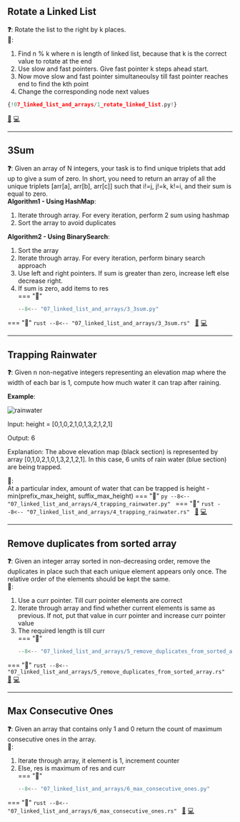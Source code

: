 ## Rotate a Linked List

**❓**: Rotate the list to the right by k places.<br>
**🧠**:<br>
1. Find n % k where n is length of linked list, because that k is the correct value to rotate at the end<br>
2. Use slow and fast pointers. Give fast pointer k steps ahead start.<br>
3. Now move slow and fast pointer simultaneoulsy till fast pointer reaches end to find the kth point<br>
4. Change the corresponding node next values

```py
{!07_linked_list_and_arrays/1_rotate_linked_list.py!}
```

[📘](https://takeuforward.org/data-structure/rotate-a-linked-list/) [💻](https://leetcode.com/problems/rotate-list/)<br>

---

## 3Sum

**❓**: Given an array of N integers, your task is to find unique triplets that add up to give a sum of zero. In short, you need to return an array of all the unique triplets [arr[a], arr[b], arr[c]] such that i!=j, j!=k, k!=i, and their sum is equal to zero.<br>
**Algorithm1 - Using HashMap**:<br>
1. Iterate through array. For every iteration, perform 2 sum using hashmap<br>
2. Sort the array to avoid duplicates<br>

**Algorithm2 - Using BinarySearch**:<br>
1. Sort the array<br>
2. Iterate through array. For every iteration, perform binary search approach<br>
3. Use left and right pointers. If sum is greater than zero, increase left else decrease right.<br>
4. If sum is zero, add items to res<br>
=== "🐍"
    ```py
    --8<-- "07_linked_list_and_arrays/3_3sum.py"
    ```
=== "🦀"
    ```rust
    --8<-- "07_linked_list_and_arrays/3_3sum.rs"
    ```
[📘](https://takeuforward.org/data-structure/3-sum-find-triplets-that-add-up-to-a-zero/) [💻](https://leetcode.com/problems/3sum/)<br>

---

## Trapping Rainwater

**❓**: Given n non-negative integers representing an elevation map where the width of each bar is 1, compute how much water it can trap after raining.

**Example**:  

![rainwater](https://assets.leetcode.com/uploads/2018/10/22/rainwatertrap.png)

Input: height = [0,1,0,2,1,0,1,3,2,1,2,1]

Output: 6

Explanation: The above elevation map (black section) is represented by array [0,1,0,2,1,0,1,3,2,1,2,1]. In this case, 6 units of rain water (blue section) are being trapped.

**🧠**:  
At a particular index, amount of water that can be trapped is height - min(prefix_max_height, suffix_max_height)
=== "🐍"
    ```py
    --8<-- "07_linked_list_and_arrays/4_trapping_rainwater.py"
    ```
=== "🦀"
    ```rust
    --8<-- "07_linked_list_and_arrays/4_trapping_rainwater.rs"
    ```
[📘](https://takeuforward.org/data-structure/trapping-rainwater/) [💻](https://leetcode.com/problems/trapping-rain-water/description/)<br>

---

## Remove duplicates from sorted array

**❓**: Given an integer array sorted in non-decreasing order, remove the duplicates in place such that each unique element appears only once. The relative order of the elements should be kept the same.<br>
**🧠**:<br>
1. Use a curr pointer. Till curr pointer elements are correct<br>
2. Iterate through array and find whether current elements is same as previous. If not, put that value in curr pointer and increase curr pointer value<br>
3. The required length is till curr<br>
=== "🐍"
    ```py
    --8<-- "07_linked_list_and_arrays/5_remove_duplicates_from_sorted_array.py"
    ```
=== "🦀"
    ```rust
    --8<-- "07_linked_list_and_arrays/5_remove_duplicates_from_sorted_array.rs"
    ```
[📘](https://takeuforward.org/data-structure/remove-duplicates-in-place-from-sorted-array/) [💻](https://leetcode.com/problems/remove-duplicates-from-sorted-array/)<br>

---

## Max Consecutive Ones

**❓**: Given an array that contains only 1 and 0 return the count of maximum consecutive ones in the array.<br>
**🧠**:<br>
1. Iterate through array, it element is 1, increment counter<br>
2. Else, res is maximum of res and curr<br>
=== "🐍"
    ```py
    --8<-- "07_linked_list_and_arrays/6_max_consecutive_ones.py"
    ```
=== "🦀"
    ```rust
    --8<-- "07_linked_list_and_arrays/6_max_consecutive_ones.rs"
    ```
[📘](https://takeuforward.org/data-structure/count-maximum-consecutive-ones-in-the-array/) [💻](https://leetcode.com/problems/max-consecutive-ones/)<br>